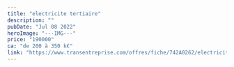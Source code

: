 ```yaml
---
title: "electricite tertiaire"
description: ""
pubDate: "Jul 08 2022"
heroImage: "---IMG---"
price: "190000"
ca: "de 200 à 350 k€"
link: "https://www.transentreprise.com/offres/fiche/742A0262/electricite-tertiaire/auvergne-rhone-alpes/haute-savoie"
---
```

